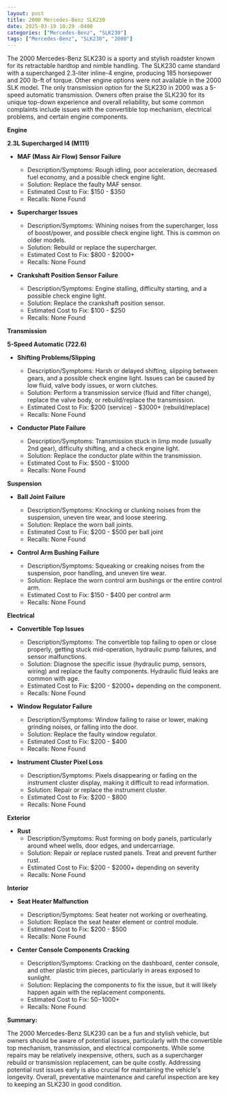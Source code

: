 ```yaml
---
layout: post
title: 2000 Mercedes-Benz SLK230
date: 2025-03-19 10:29 -0400
categories: ["Mercedes-Benz", "SLK230"]
tags: ["Mercedes-Benz", "SLK230", "2000"]
---
```

The 2000 Mercedes-Benz SLK230 is a sporty and stylish roadster known for its retractable hardtop and nimble handling. The SLK230 came standard with a supercharged 2.3-liter inline-4 engine, producing 185 horsepower and 200 lb-ft of torque. Other engine options were not available in the 2000 SLK model. The only transmission option for the SLK230 in 2000 was a 5-speed automatic transmission. Owners often praise the SLK230 for its unique top-down experience and overall reliability, but some common complaints include issues with the convertible top mechanism, electrical problems, and certain engine components.

**Engine**

**2.3L Supercharged I4 (M111)**

*   **MAF (Mass Air Flow) Sensor Failure**
    *   Description/Symptoms: Rough idling, poor acceleration, decreased fuel economy, and a possible check engine light.
    *   Solution: Replace the faulty MAF sensor.
    *   Estimated Cost to Fix: $150 - $350
    *   Recalls: None Found

*   **Supercharger Issues**
    *   Description/Symptoms: Whining noises from the supercharger, loss of boost/power, and possible check engine light. This is common on older models.
    *   Solution: Rebuild or replace the supercharger.
    *   Estimated Cost to Fix: $800 - $2000+
    *   Recalls: None Found

*   **Crankshaft Position Sensor Failure**
    *   Description/Symptoms: Engine stalling, difficulty starting, and a possible check engine light.
    *   Solution: Replace the crankshaft position sensor.
    *   Estimated Cost to Fix: $100 - $250
    *   Recalls: None Found

**Transmission**

**5-Speed Automatic (722.6)**

*   **Shifting Problems/Slipping**
    *   Description/Symptoms: Harsh or delayed shifting, slipping between gears, and a possible check engine light. Issues can be caused by low fluid, valve body issues, or worn clutches.
    *   Solution: Perform a transmission service (fluid and filter change), replace the valve body, or rebuild/replace the transmission.
    *   Estimated Cost to Fix: $200 (service) - $3000+ (rebuild/replace)
    *   Recalls: None Found

*   **Conductor Plate Failure**
    *   Description/Symptoms: Transmission stuck in limp mode (usually 2nd gear), difficulty shifting, and a check engine light.
    *   Solution: Replace the conductor plate within the transmission.
    *   Estimated Cost to Fix: $500 - $1000
    *   Recalls: None Found

**Suspension**

*   **Ball Joint Failure**
    *   Description/Symptoms: Knocking or clunking noises from the suspension, uneven tire wear, and loose steering.
    *   Solution: Replace the worn ball joints.
    *   Estimated Cost to Fix: $200 - $500 per ball joint
    *   Recalls: None Found

*   **Control Arm Bushing Failure**
    *   Description/Symptoms: Squeaking or creaking noises from the suspension, poor handling, and uneven tire wear.
    *   Solution: Replace the worn control arm bushings or the entire control arm.
    *   Estimated Cost to Fix: $150 - $400 per control arm
    *   Recalls: None Found

**Electrical**

*   **Convertible Top Issues**
    *   Description/Symptoms: The convertible top failing to open or close properly, getting stuck mid-operation, hydraulic pump failures, and sensor malfunctions.
    *   Solution: Diagnose the specific issue (hydraulic pump, sensors, wiring) and replace the faulty components. Hydraulic fluid leaks are common with age.
    *   Estimated Cost to Fix: $200 - $2000+ depending on the component.
    *   Recalls: None Found

*   **Window Regulator Failure**
    *   Description/Symptoms: Window failing to raise or lower, making grinding noises, or falling into the door.
    *   Solution: Replace the faulty window regulator.
    *   Estimated Cost to Fix: $200 - $400
    *   Recalls: None Found

*   **Instrument Cluster Pixel Loss**
    *   Description/Symptoms: Pixels disappearing or fading on the instrument cluster display, making it difficult to read information.
    *   Solution: Repair or replace the instrument cluster.
    *   Estimated Cost to Fix: $200 - $800
    *   Recalls: None Found

**Exterior**

*   **Rust**
    *   Description/Symptoms: Rust forming on body panels, particularly around wheel wells, door edges, and undercarriage.
    *   Solution: Repair or replace rusted panels. Treat and prevent further rust.
    *   Estimated Cost to Fix: $200 - $2000+ depending on severity
    *   Recalls: None Found

**Interior**

*   **Seat Heater Malfunction**
    *   Description/Symptoms: Seat heater not working or overheating.
    *   Solution: Replace the seat heater element or control module.
    *   Estimated Cost to Fix: $200 - $500
    *   Recalls: None Found

*   **Center Console Components Cracking**
    *   Description/Symptoms: Cracking on the dashboard, center console, and other plastic trim pieces, particularly in areas exposed to sunlight.
    *   Solution: Replacing the components to fix the issue, but it will likely happen again with the replacement components.
    *   Estimated Cost to Fix: $50-$1000+
    *   Recalls: None Found

**Summary:**

The 2000 Mercedes-Benz SLK230 can be a fun and stylish vehicle, but owners should be aware of potential issues, particularly with the convertible top mechanism, transmission, and electrical components. While some repairs may be relatively inexpensive, others, such as a supercharger rebuild or transmission replacement, can be quite costly. Addressing potential rust issues early is also crucial for maintaining the vehicle's longevity. Overall, preventative maintenance and careful inspection are key to keeping an SLK230 in good condition.

